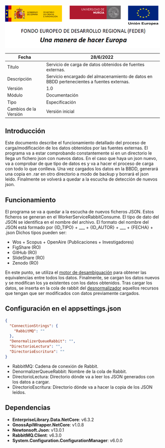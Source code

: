 ![](../../Docs/media/CabeceraDocumentosMD.png)

| Fecha         | 28/6/2022                                                   |
| ------------- | ------------------------------------------------------------ |
|Título|Servicio de carga de datos obtenidos de fuentes externas.| 
|Descripción|Servicio encargado del almacenamiento de datos en BBDD pertenecientes a fuentes externas.|
|Versión|1.0|
|Módulo|Documentación|
|Tipo|Especificación|
|Cambios de la Versión|Versión inicial|

## Introducción
Este documento describe el funcionamiento detallado del proceso de carga/modificación de los datos obtenidos por las fuentes externas.
El programa va a estar comprobando constantemente si en un directorio le llega un fichero json con nuevos datos. En el caso que haya un json nuevo, va a comprobar de que tipo de datos es y va a hacer el proceso de carga con todo lo que conlleva. Una vez cargados los datos en la BBDD, generará una copia en .rar en otro directorio a modo de backup y borrará el json leido. Finalmente se volverá a quedar a la escucha de detección de nuevos json.

## Funcionamiento
El programa se va a quedar a la escucha de nuevos ficheros JSON. Estos ficheros se generan en el WorkerServiceRabbitConsume. El tipo de dato del JSON se identifica en el nombre del archivo. El formato del nombre del JSON está formado por {ID_TIPO} + ___ + {ID_AUTOR} + ___ + {FECHA} + .json
Dichos tipos pueden ser:
- Wos + Scopus + OpenAire (Publicaciones + Investigadores)
- FigShare (RO)
- GitHub (RO)
- SlideShare (RO)
- Zenodo (RO)

En este punto, se utiliza el [motor de desambiguación](https://github.com/HerculesCRUE/HerculesED/tree/main/src/Hercules.ED.DisambiguationEngine) para obtener las equivalencias entre todos los datos.
Finalmente, se cargan los datos nuevos y se modifican los ya existentes con los datos obtenidos.
Tras cargar los datos, se inserta en la cola de rabbit del [desnormalizador](https://github.com/HerculesCRUE/HerculesED/tree/main/src/Hercules.ED.Desnormalizador) aquellos recursos que tengan que ser modificados con datos previamente cargados.

## Configuración en el appsettings.json
```json
{
  "ConnectionStrings": {
    "RabbitMQ": ""
  },
  "DenormalizerQueueRabbit": "",
  "DirectorioLectura": "",
  "DirectorioEscritura": ""
}
```
- RabbitMQ: Cadena de conexión de Rabbit.
- DenormalizerQueueRabbit: Nombre de la cola de Rabbit.
- DirectorioLectura: Directorio dónde va a leer los JSON generados con los datos a cargar.
- DirectorioEscritura: Directorio dónde va a hacer la copia de los JSON leídos.

## Dependencias
- **EnterpriseLibrary.Data.NetCore**: v6.3.2
- **GnossApiWrapper.NetCore**: v1.0.8
- **Newtonsoft.Json**: v13.0.1
- **RabbitMQ.Client**: v6.3.0
- **System.Configuration.ConfigurationManager**: v6.0.0
